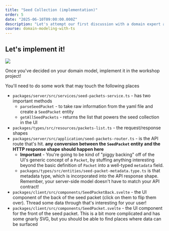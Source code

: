 ```yaml
---
title: "Seed Collection (implementation)"
order: 5
date: "2025-06-10T09:00:00.000Z"
description: "Let's attempt our first discussion with a domain expert and an AI assitant to discover more about the challenges associated with managing a large seed collection"
course: domain-modeling-with-ts
---
```


## Let's implement it!

![](./img/seed-collection-ui.png)

Once you've decided on your domain model, implement it in the workshop project!

You'll need to do some work that may touch the following places

- `packages/server/src/services/seed-packets-service.ts` - has two important methods
  - `parseSeedPacket` - to take raw information from the yaml file and create a `SeedPacket` entity
  - `getAllSeedPackets` - returns the list that powers the seed collection in the UI
- `packages/types/src/resources/packets-list.ts` - the request/response shapes
- `packages/server/src/application/seed-packets-router.ts` - is the API route that's hit. **any conversion between the `SeedPacket` entity and the HTTP response shape should happen here**
  - **Important** - You're going to be kind of "piggy backing" off of the UI's generic concept of a `Packet`, by stuffing anything interesting beyond the basic definition of `Packet` into a well-typed `metadata` field.
  - `packages/types/src/entities/seed-packet-metadata.type.ts` is that metadata type, which is incorporated into the API response shape. Remember, your server-side model doesn't have to match your API contract!
- `packages/client/src/components/SeedPacketBack.svelte` - the UI component of the back of the seed packet (click on them to flip them over). Thread some data through that's interesting for your user!
- `packages/client/src/components/SeedPacket.svelte` - the UI component for the front of the seed packet. This is a bit more complicated and has some gnarly SVG, but you should be able to find places where data can be surfaced
